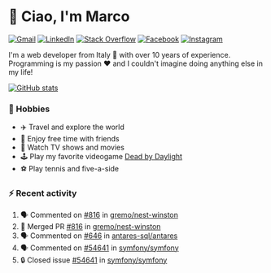 # 👋 Ciao, I'm Marco

[![Gmail](https://img.shields.io/badge/Gmail-%23BB001B?style=flat-square&logo=gmail&logoColor=white)](mailto:gremo1982@gmail.com)
[![LinkedIn](https://img.shields.io/badge/LinkedIn-%230e76a8?style=flat-square&logo=linkedin)](https://www.linkedin.com/in/marco-polichetti)
[![Stack Overflow](https://img.shields.io/stackexchange/stackoverflow/r/220180?style=flat&logo=stackoverflow&label=Stack%20Overflow&color=%23F47F24)](https://stackoverflow.com/users/220180)
[![Facebook](https://img.shields.io/badge/-Facebook-%234267B2?style=flat-square&logo=facebook&logoColor=white)](https://www.facebook.com/marco.poliketti)
[![Instagram](https://img.shields.io/badge/-Instagram-%23C13584?style=flat-square&logo=instagram&logoColor=white)](https://www.instagram.com/marco.gremo)

I'm a web developer from Italy 🍕 with over 10 years of experience. Programming is my passion ❤️ and I couldn't imagine doing anything else in my life!

[![GitHub stats](https://github-readme-stats.vercel.app/api?username=gremo&show_icons=true&rank_icon=github&theme=transparent)](https://github.com/anuraghazra/github-readme-stats)

### 📅 Hobbies

- ✈️ Travel and explore the world
- 🍻 Enjoy free time with friends
- 🎥 Watch TV shows and movies
- 🕹️ Play my favorite videogame [Dead by Daylight](https://deadbydaylight.com)
- ⚽ Play tennis and five-a-side

### ⚡ Recent activity

<!--START_SECTION:activity-->
1. 🗣 Commented on [#816](https://github.com/gremo/nest-winston/pull/816#issuecomment-2107846526) in [gremo/nest-winston](https://github.com/gremo/nest-winston)
2. 🎉 Merged PR [#816](https://github.com/gremo/nest-winston/pull/816) in [gremo/nest-winston](https://github.com/gremo/nest-winston)
3. 🗣 Commented on [#646](https://github.com/antares-sql/antares/issues/646#issuecomment-2099302941) in [antares-sql/antares](https://github.com/antares-sql/antares)
4. 🗣 Commented on [#54641](https://github.com/symfony/symfony/issues/54641#issuecomment-2097805471) in [symfony/symfony](https://github.com/symfony/symfony)
5. 🔒 Closed issue [#54641](https://github.com/symfony/symfony/issues/54641) in [symfony/symfony](https://github.com/symfony/symfony)
<!--END_SECTION:activity-->
